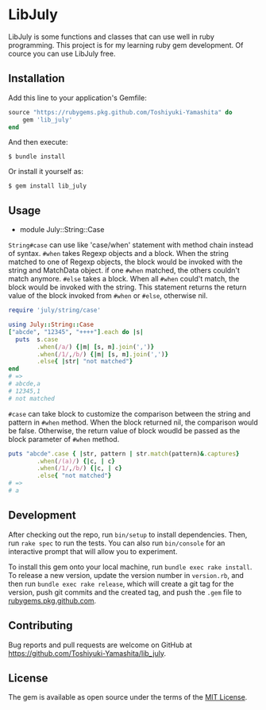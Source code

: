 # LibJuly

LibJuly is some functions and classes that can use well in ruby programming.
This project is for my learning ruby gem development.
Of cource you can use LibJuly  free.
## Installation

Add this line to your application's Gemfile:

```ruby
source "https://rubygems.pkg.github.com/Toshiyuki-Yamashita" do
    gem 'lib_july'
end
```

And then execute:

    $ bundle install

Or install it yourself as:

    $ gem install lib_july

## Usage

* module July::String::Case

`String#case` can use like 'case/when' statement with method chain instead of syntax.
`#when` takes Regexp objects and a block.
When the string  matched to one of Regexp objects, the block would be invoked with the string and MatchData object.
if one `#when` matched, the others couldn't match anymore.
`#else` takes a block. When all `#when` could't match, the block would be invoked with the string.
This statement returns the return value of the block invoked from `#when` or `#else`, otherwise nil.

```ruby
require 'july/string/case'

using July::String::Case
["abcde", "12345", "++++"].each do |s|
  puts  s.case
        .when(/a/) {|m| [s, m].join(',')}
        .when(/1/,/b/) {|m| [s, m].join(',')}
        .else{ |str| "not matched"}
end
# =>
# abcde,a
# 12345,1
# not matched
```
`#case` can take block to customize the  comparison between the string and pattern in `#when` method.
When the block returned nil, the comparison would be false.
Otherwise, the return value of block woudld be passed as the block parameter of `#when` method.

```ruby
puts "abcde".case { |str, pattern | str.match(pattern)&.captures}
        .when(/(a)/) {|c, | c}
        .when(/1/,/b/) {|c, | c}
        .else{ "not matched"}
# =>
# a
```



## Development

After checking out the repo, run `bin/setup` to install dependencies. Then, run `rake spec` to run the tests. You can also run `bin/console` for an interactive prompt that will allow you to experiment.

To install this gem onto your local machine, run `bundle exec rake install`. To release a new version, update the version number in `version.rb`, and then run `bundle exec rake release`, which will create a git tag for the version, push git commits and the created tag, and push the `.gem` file to [rubygems.pkg.github.com](https://rubygems.pkg.github.com/Toshiyuki-Yamashita).

## Contributing

Bug reports and pull requests are welcome on GitHub at https://github.com/Toshiyuki-Yamashita/lib_july.

## License

The gem is available as open source under the terms of the [MIT License](https://opensource.org/licenses/MIT).
